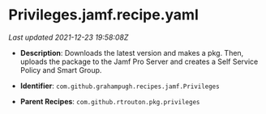# Privileges.jamf.recipe.yaml

_Last updated 2021-12-23 19:58:08Z_

- **Description**: Downloads the latest version and makes a pkg. Then, uploads the package to the Jamf Pro Server and creates a Self Service Policy and Smart Group.

- **Identifier**: `com.github.grahampugh.recipes.jamf.Privileges`

- **Parent Recipes**: `com.github.rtrouton.pkg.privileges`